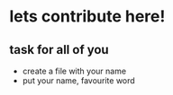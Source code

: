 # lets contribute here!

## task for all of you
- create a file with your name
- put your name, favourite word
